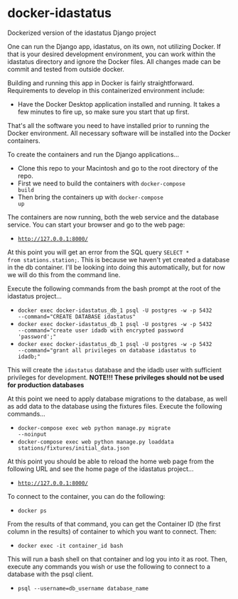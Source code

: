 # docker-idastatus
Dockerized version of the idastatus Django project

One can run the Django app, idastatus, on its own, not utilizing Docker.  If that is your desired development environment, you can work within the idastatus directory and ignore the Docker files.  All changes made can be commit and tested from outside docker.

Building and running this app in Docker is fairly straightforward.  Requirements to develop in this containerized environment include:

*    Have the Docker Desktop application installed and running.  It takes a few minutes to fire up, so make sure you start that up first.

That's all the software you need to have installed prior to running the Docker environment.  All necessary software will be installed into the Docker containers.

To create the containers and run the Django applications...

*    Clone this repo to your Macintosh and go to the root directory of the repo.
*    First we need to build the containers with <code>docker-compose build</code>
*    Then bring the containers up with <code>docker-compose up</code>

The containers are now running, both the web service and the database service.  You can start your browser and go to the web page:

*    <code>http://127.0.0.1:8000/</code>

At this point you will get an error from the SQL query <code>SELECT * from stations.station;</code>.  This is because we haven't yet created a database in the db container.  I'll be looking into doing this automatically, but for now we will do this from the command line.

Execute the following commands from the bash prompt at the root of the idastatus project...

*    <code>docker exec docker-idastatus_db_1 psql -U postgres -w -p 5432 --command="CREATE DATABASE idastatus"</code>
*    <code>docker exec docker-idastatus_db_1 psql -U postgres -w -p 5432 --command="create user idadb with encrypted password 'password';"</code>
*    <code>docker exec docker-idastatus_db_1 psql -U postgres -w -p 5432 --command="grant all privileges on database idastatus to idadb;"</code>

This will create the <code>idastatus</code> database and the idadb user with sufficient privileges for development.  <strong>NOTE!!! These privileges should not be used for production databases</strong>

At this point we need to apply database migrations to the database, as well as add data to the database using the fixtures files.  Execute the following commands...

*    <code>docker-compose exec web python manage.py migrate --noinput</code>
*    <code>docker-compose exec web python manage.py loaddata stations/fixtures/initial_data.json</code>

At this point you should be able to reload the home web page from the following URL and see the home page of the idastatus project...

*    <code>http://127.0.0.1:8000/</code>

To connect to the container, you can do the following:

*    <code>docker ps</code>

From the results of that command, you can get the Container ID (the first column in the results) of container to which you want to connect.  Then:

*    <code>docker exec -it container_id bash</code>

This will run a bash shell on that container and log you into it as root.  Then, execute any commands you wish or use the following to connect to a database with the psql client.

*    <code>psql --username=db_username database_name</code>

